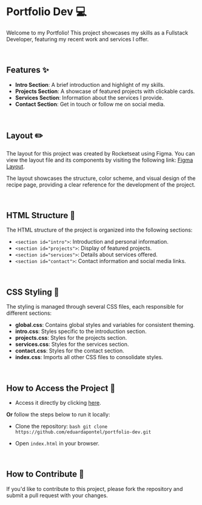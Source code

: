 # Portfolio Dev 💻

Welcome to my Portfolio! This project showcases my skills as a Fullstack Developer, featuring my recent work and services I offer. 

<br>

## Features ✨

- **Intro Section**: A brief introduction and highlight of my skills.
- **Projects Section**: A showcase of featured projects with clickable cards.
- **Services Section**: Information about the services I provide.
- **Contact Section**: Get in touch or follow me on social media.

<br>

## Layout ✏️

The layout for this project was created by Rocketseat using Figma. You can view the layout file and its components by visiting the following link: [Figma Layout](https://www.figma.com/community/file/1387080701963671866).

The layout showcases the structure, color scheme, and visual design of the recipe page, providing a clear reference for the development of the project.

<br>

## HTML Structure 📝

The HTML structure of the project is organized into the following sections:

- `<section id="intro">`: Introduction and personal information.
- `<section id="projects">`: Display of featured projects.
- `<section id="services">`: Details about services offered.
- `<section id="contact">`: Contact information and social media links.

<br>

## CSS Styling 🎨

The styling is managed through several CSS files, each responsible for different sections:

- **global.css**: Contains global styles and variables for consistent theming.
- **intro.css**: Styles specific to the introduction section.
- **projects.css**: Styles for the projects section.
- **services.css**: Styles for the services section.
- **contact.css**: Styles for the contact section.
- **index.css**: Imports all other CSS files to consolidate styles.

<br>

## How to Access the Project 🚀

- Access it directly by clicking [here](https://eduardapontel.github.io/portfolio-dev/).

**Or** follow the steps below to run it locally:

- Clone the repository:
   ```bash git clone https://github.com/eduardapontel/portfolio-dev.git```

- Open `index.html` in your browser.

<br>

## How to Contribute 🤝

If you'd like to contribute to this project, please fork the repository and submit a pull request with your changes.
